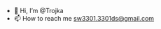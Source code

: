 - 👋 Hi, I’m @Trojka
- 📫 How to reach me sw3301.3301ds@gmail.com

<!---
FTStheThird/FTStheThird is a ✨ special ✨ repository because its `README.md` (this file) appears on your GitHub profile.
You can click the Preview link to take a look at your changes.
--->
